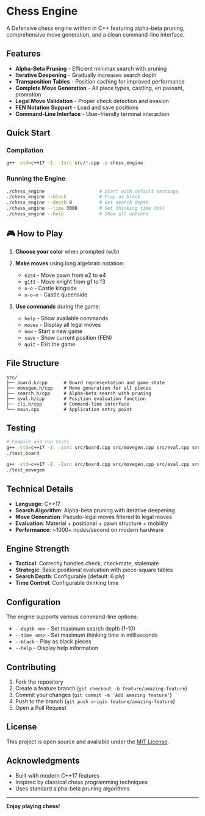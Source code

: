# Chess Engine

A Defensive chess engine written in C++ featuring alpha-beta pruning, comprehensive move generation, and a clean command-line interface.

## Features

- **Alpha-Beta Pruning** - Efficient minimax search with pruning
- **Iterative Deepening** - Gradually increases search depth
- **Transposition Tables** - Position caching for improved performance
- **Complete Move Generation** - All piece types, castling, en passant, promotion
- **Legal Move Validation** - Proper check detection and evasion
- **FEN Notation Support** - Load and save positions
- **Command-Line Interface** - User-friendly terminal interaction

## Quick Start

### Compilation

```bash
g++ -std=c++17 -I. -Isrc src/*.cpp -o chess_engine
```

### Running the Engine

```bash
./chess_engine                    # Start with default settings
./chess_engine --black            # Play as black
./chess_engine --depth 8          # Set search depth
./chess_engine --time 3000        # Set thinking time (ms)
./chess_engine --help             # Show all options
```

## 🎮 How to Play

1. **Choose your color** when prompted (w/b)
2. **Make moves** using long algebraic notation:
   - `e2e4` - Move pawn from e2 to e4
   - `g1f3` - Move knight from g1 to f3
   - `o-o` - Castle kingside
   - `o-o-o` - Castle queenside

3. **Use commands** during the game:
   - `help` - Show available commands
   - `moves` - Display all legal moves
   - `new` - Start a new game
   - `save` - Show current position (FEN)
   - `quit` - Exit the game

## File Structure

```
src/
├── board.h/cpp      # Board representation and game state
├── movegen.h/cpp    # Move generation for all pieces
├── search.h/cpp     # Alpha-beta search with pruning
├── eval.h/cpp       # Position evaluation function
├── cli.h/cpp        # Command-line interface
└── main.cpp         # Application entry point
```

## Testing

```bash
# Compile and run tests
g++ -std=c++17 -I. -Isrc src/board.cpp src/movegen.cpp src/eval.cpp src/search.cpp src/cli.cpp tests/test_board.cpp -o test_board
./test_board

g++ -std=c++17 -I. -Isrc src/board.cpp src/movegen.cpp src/eval.cpp src/search.cpp src/cli.cpp tests/test_movegen.cpp -o test_movegen
./test_movegen
```

## Technical Details

- **Language**: C++17
- **Search Algorithm**: Alpha-beta pruning with iterative deepening
- **Move Generation**: Pseudo-legal moves filtered to legal moves
- **Evaluation**: Material + positional + pawn structure + mobility
- **Performance**: ~1000+ nodes/second on modern hardware

## Engine Strength

- **Tactical**: Correctly handles check, checkmate, stalemate
- **Strategic**: Basic positional evaluation with piece-square tables
- **Search Depth**: Configurable (default: 6 ply)
- **Time Control**: Configurable thinking time

## Configuration

The engine supports various command-line options:

- `--depth <n>` - Set maximum search depth (1-10)
- `--time <ms>` - Set maximum thinking time in milliseconds
- `--black` - Play as black pieces
- `--help` - Display help information

## Contributing

1. Fork the repository
2. Create a feature branch (`git checkout -b feature/amazing-feature`)
3. Commit your changes (`git commit -m 'Add amazing feature'`)
4. Push to the branch (`git push origin feature/amazing-feature`)
5. Open a Pull Request

## License

This project is open source and available under the [MIT License](LICENSE).

## Acknowledgments

- Built with modern C++17 features
- Inspired by classical chess programming techniques
- Uses standard alpha-beta pruning algorithms

---

**Enjoy playing chess!**
